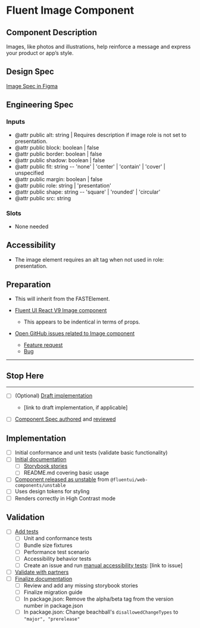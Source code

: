 # Fluent Image Component

## Component Description

Images, like photos and illustrations, help reinforce a message and express your product or app’s style.

## Design Spec

[Image Spec in Figma](https://www.figma.com/file/05wt6TAsEmgsCVZfPrpcWx/Image?t=uEvu1KnTefdTZHJC-6)

## Engineering Spec

### Inputs

- @attr public alt: string | Requires description if image role is not set to presentation.
- @attr public block: boolean | false
- @attr public border: boolean | false
- @attr public shadow: boolean | false
- @attr public fit: string -- 'none' | 'center' | 'contain' | 'cover' | unspecified
- @attr public margin: boolean | false
- @attr public role: string | 'presentation'
- @attr public shape: string -- 'square' | 'rounded' | 'circular'
- @attr public src: string

### Slots

- None needed

## Accessibility

- The image element requires an alt tag when not used in role: presentation.

## Preparation

- This will inherit from the FASTElement.

- [Fluent UI React V9 Image component](https://master--628d031b55e942004ac95df1.chromatic.com/?path=/docs/components-image--default)

  - This appears to be indentical in terms of props.

- [Open GitHub issues related to Image component](https://github.com/microsoft/fluentui/wiki/Component-Implementation-Guide#find-open-issues-on-github)

  - [Feature request](https://github.com/microsoft/fluentui/issues/26452)
  - [Bug](https://github.com/microsoft/fluentui/issues/26399)

---

## Stop Here

---

- [ ] (Optional) [Draft implementation](https://github.com/microsoft/fluentui/wiki/Component-Implementation-Guide#draft-implementation)

  - [link to draft implementation, if applicable]

- [ ] [Component Spec authored](https://github.com/microsoft/fluentui/wiki/Component-Implementation-Guide#component-spec) and [reviewed](https://github.com/microsoft/fluentui/wiki/Component-Implementation-Guide#spec-review)

## Implementation

- [ ] Initial conformance and unit tests (validate basic functionality)
- [ ] [Initial documentation](https://github.com/microsoft/fluentui/wiki/Component-Implementation-Guide#documentation)
  - [ ] [Storybook stories](https://github.com/microsoft/fluentui/wiki/Component-Implementation-Guide#storybook-stories)
  - [ ] README.md covering basic usage
- [ ] [Component released as unstable](https://github.com/microsoft/fluentui/wiki/Component-Implementation-Guide#unstable-release) from `@fluentui/web-components/unstable`
- [ ] Uses design tokens for styling
- [ ] Renders correctly in High Contrast mode

## Validation

- [ ] [Add tests](https://github.com/microsoft/fluentui/wiki/Component-Implementation-Guide#tests)
  - [ ] Unit and conformance tests
  - [ ] Bundle size fixtures
  - [ ] Performance test scenario
  - [ ] Accessibility behavior tests
  - [ ] Create an issue and run [manual accessibility tests](https://github.com/microsoft/fluentui/wiki/Manual-Accessibility-Review-Checklist): [link to issue]
- [ ] [Validate with partners](https://github.com/microsoft/fluentui/wiki/Component-Implementation-Guide#validation)
- [ ] [Finalize documentation](https://github.com/microsoft/fluentui/wiki/Component-Implementation-Guide#finalize-documentation)
  - [ ] Review and add any missing storybook stories
  - [ ] Finalize migration guide
  - [ ] In package.json: Remove the alpha/beta tag from the version number in package.json
  - [ ] In package.json: Change beachball's `disallowedChangeTypes` to `"major", "prerelease"`
